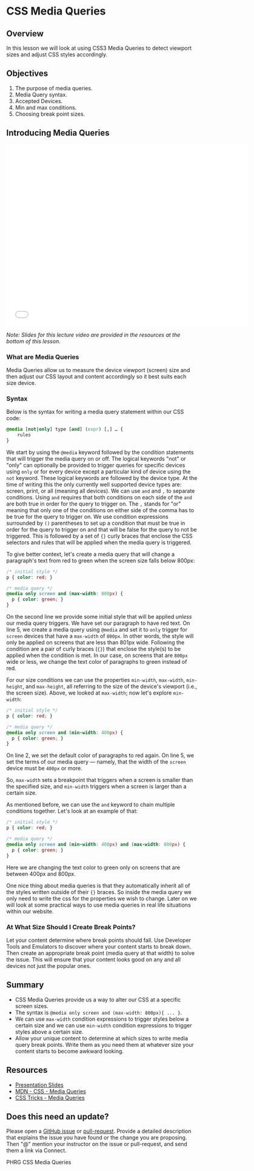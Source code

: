 # CSS Media Queries

## Overview
In this lesson we will look at using CSS3 Media Queries to detect viewport sizes and adjust CSS styles accordingly.

## Objectives
1. The purpose of media queries.
2. Media Query syntax.
3. Accepted Devices.
4. Min and max conditions.
5. Choosing break point sizes.

## Introducing Media Queries
<iframe width="640" height="480" src="//www.youtube.com/embed/MYOT5FDG8gk?rel=0&modestbranding=1" frameborder="0" allowfullscreen></iframe>

*Note: Slides for this lecture video are provided in the resources at the bottom of this lesson.*

### What are Media Queries
Media Queries allow us to measure the device viewport (screen) size and then adjust our CSS layout and content accordingly so it best suits each size device.

### Syntax
Below is the syntax for writing a media query statement within our CSS code:
```css
@media [not|only] type [and] (expr) [,] … {
    rules
}
```

We start by using the `@media` keyword followed by the condition statements that will trigger the media query on or off. The logical keywords "not" or "only" can optionally be provided to trigger queries for specific devices using `only` or for every device except a particular kind of device using the `not` keyword. These logical keywords are followed by the device type. At the time of writing this the only currently well supported device types are: screen, print, or all (meaning all devices). We can use `and` and `,` to separate conditions. Using `and` requires that both conditions on each side of the `and` are both true in order for the query to trigger on. The `,` stands for "or" meaning that only one of the conditions on either side of the comma has to be true for the query to trigger on. We use condition expressions surrounded by `()` parentheses to set up a condition that must be true in order for the query to trigger on and that will be false for the query to not be triggered. This is followed by a set of `{}` curly braces that enclose the CSS selectors and rules that will be applied when the media query is triggered.

To give better context, let's create a media query that will change a paragraph's text from red to green when the screen size falls below 800px:
```css
/* initial style */
p { color: red; }

/* media query */
@media only screen and (max-width: 800px) {
  p { color: green; }
}
```

On the second line we provide some initial style that will be applied _unless_ our media query triggers. We have set our paragraph to have red text. On line 5, we create a media query using `@media` and set it to `only` trigger for `screen` devices that have a `max-width` of `800px`. In other words, the style will only be applied on screens that are less than 801px wide. Following the condition are a pair of curly braces (`{}`) that enclose the style(s) to be applied when the condition is met. In our case, on screens that are `800px` wide or less, we change the text color of paragraphs to green instead of red.

For our size conditions we can use the properties `min-width`, `max-width`, `min-height`, and `max-height`, all referring to the size of the device's viewport (i.e., the screen size). Above, we looked at `max-width`; now let's explore `min-width`:
```css
/* initial style */
p { color: red; }

/* media query */
@media only screen and (min-width: 400px) {
  p { color: green; }
}
```

On line 2, we set the default color of paragraphs to red again. On line 5, we set the terms of our media query — namely, that the width of the `screen` device must be `400px` or more.

So, `max-width` sets a breakpoint that triggers when a screen is smaller than the specified size, and `min-width` triggers when a screen is larger than a certain size.

As mentioned before, we can use the `and` keyword to chain multiple conditions together. Let's look at an example of that:
```css
/* initial style */
p { color: red; }

/* media query */
@media only screen and (min-width: 400px) and (max-width: 800px) {
  p { color: green; }
}
```

Here we are changing the text color to green only on screens that are between 400px and 800px.

One nice thing about media queries is that they automatically inherit all of the styles written outside of their `{}` braces. So inside the media query we only need to write the css for the properties we wish to change. Later on we will look at some practical ways to use media queries in real life situations within our website.

### At What Size Should I Create Break Points?

Let your content determine where break points should fall. Use Developer Tools and Emulators to discover where your content starts to break down. Then create an appropriate break point (media query at that width) to solve the issue. This will ensure that your content looks good on any and all devices not just the popular ones.

## Summary

- CSS Media Queries provide us a way to alter our CSS at a specific screen sizes.
- The syntax is `@media only screen and (max-width: 800px){ ... }`.
- We can use `max-width` condition expressions to trigger styles below a certain size and we can use `min-width` condition expressions to trigger styles above a certain size.
- Allow your unique content to determine at which sizes to write media query break points. Write them as you need them at whatever size your content starts to become awkward looking.

## Resources

- [Presentation Slides](https://docs.google.com/presentation/d/1j_i5pGPB5lHbgr4fpdUDheRBv2kAeOk_yhfd1Uc2f3s/edit?usp=sharing)
- [MDN - CSS - Media Queries](https://developer.mozilla.org/en-US/docs/Web/CSS/Media_Queries/Using_media_queries)
- [CSS Tricks - Media Queries](https://css-tricks.com/css-media-queries/)

## Does this need an update?

Please open a [GitHub issue](https://github.com/learn-co-curriculum/phrg-media-queries/issues) or [pull-request](https://github.com/learn-co-curriculum/phrg-media-queries/pulls). Provide a detailed description that explains the issue you have found or the change you are proposing. Then "@" mention your instructor on the issue or pull-request, and send them a link via Connect.

<p data-visibility='hidden'>PHRG CSS Media Queries</p>

